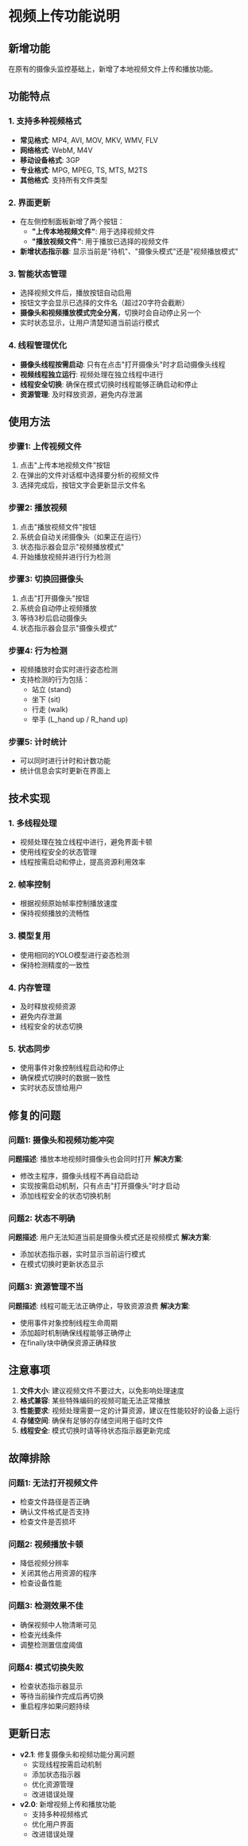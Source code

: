 # 视频上传功能说明

## 新增功能

在原有的摄像头监控基础上，新增了本地视频文件上传和播放功能。

## 功能特点

### 1. 支持多种视频格式
- **常见格式**: MP4, AVI, MOV, MKV, WMV, FLV
- **网络格式**: WebM, M4V
- **移动设备格式**: 3GP
- **专业格式**: MPG, MPEG, TS, MTS, M2TS
- **其他格式**: 支持所有文件类型

### 2. 界面更新
- 在左侧控制面板新增了两个按钮：
  - **"上传本地视频文件"**: 用于选择视频文件
  - **"播放视频文件"**: 用于播放已选择的视频文件
- **新增状态指示器**: 显示当前是"待机"、"摄像头模式"还是"视频播放模式"

### 3. 智能状态管理
- 选择视频文件后，播放按钮自动启用
- 按钮文字会显示已选择的文件名（超过20字符会截断）
- **摄像头和视频播放模式完全分离**，切换时会自动停止另一个
- 实时状态显示，让用户清楚知道当前运行模式

### 4. 线程管理优化
- **摄像头线程按需启动**: 只有在点击"打开摄像头"时才启动摄像头线程
- **视频线程独立运行**: 视频处理在独立线程中进行
- **线程安全切换**: 确保在模式切换时线程能够正确启动和停止
- **资源管理**: 及时释放资源，避免内存泄漏

## 使用方法

### 步骤1: 上传视频文件
1. 点击"上传本地视频文件"按钮
2. 在弹出的文件对话框中选择要分析的视频文件
3. 选择完成后，按钮文字会更新显示文件名

### 步骤2: 播放视频
1. 点击"播放视频文件"按钮
2. 系统会自动关闭摄像头（如果正在运行）
3. 状态指示器会显示"视频播放模式"
4. 开始播放视频并进行行为检测

### 步骤3: 切换回摄像头
1. 点击"打开摄像头"按钮
2. 系统会自动停止视频播放
3. 等待3秒后启动摄像头
4. 状态指示器会显示"摄像头模式"

### 步骤4: 行为检测
- 视频播放时会实时进行姿态检测
- 支持检测的行为包括：
  - 站立 (stand)
  - 坐下 (sit)
  - 行走 (walk)
  - 举手 (L_hand up / R_hand up)

### 步骤5: 计时统计
- 可以同时进行计时和计数功能
- 统计信息会实时更新在界面上

## 技术实现

### 1. 多线程处理
- 视频处理在独立线程中进行，避免界面卡顿
- 使用线程安全的状态管理
- 线程按需启动和停止，提高资源利用效率

### 2. 帧率控制
- 根据视频原始帧率控制播放速度
- 保持视频播放的流畅性

### 3. 模型复用
- 使用相同的YOLO模型进行姿态检测
- 保持检测精度的一致性

### 4. 内存管理
- 及时释放视频资源
- 避免内存泄漏
- 线程安全的状态切换

### 5. 状态同步
- 使用事件对象控制线程启动和停止
- 确保模式切换时的数据一致性
- 实时状态反馈给用户

## 修复的问题

### 问题1: 摄像头和视频功能冲突
**问题描述**: 播放本地视频时摄像头也会同时打开
**解决方案**: 
- 修改主程序，摄像头线程不再自动启动
- 实现按需启动机制，只有点击"打开摄像头"时才启动
- 添加线程安全的状态切换机制

### 问题2: 状态不明确
**问题描述**: 用户无法知道当前是摄像头模式还是视频模式
**解决方案**:
- 添加状态指示器，实时显示当前运行模式
- 在模式切换时更新状态显示

### 问题3: 资源管理不当
**问题描述**: 线程可能无法正确停止，导致资源浪费
**解决方案**:
- 使用事件对象控制线程生命周期
- 添加超时机制确保线程能够正确停止
- 在finally块中确保资源正确释放

## 注意事项

1. **文件大小**: 建议视频文件不要过大，以免影响处理速度
2. **格式兼容**: 某些特殊编码的视频可能无法正常播放
3. **性能要求**: 视频处理需要一定的计算资源，建议在性能较好的设备上运行
4. **存储空间**: 确保有足够的存储空间用于临时文件
5. **线程安全**: 模式切换时请等待状态指示器更新完成

## 故障排除

### 问题1: 无法打开视频文件
- 检查文件路径是否正确
- 确认文件格式是否支持
- 检查文件是否损坏

### 问题2: 视频播放卡顿
- 降低视频分辨率
- 关闭其他占用资源的程序
- 检查设备性能

### 问题3: 检测效果不佳
- 确保视频中人物清晰可见
- 检查光线条件
- 调整检测置信度阈值

### 问题4: 模式切换失败
- 检查状态指示器显示
- 等待当前操作完成后再切换
- 重启程序如果问题持续

## 更新日志

- **v2.1**: 修复摄像头和视频功能分离问题
  - 实现线程按需启动机制
  - 添加状态指示器
  - 优化资源管理
  - 改进错误处理
- **v2.0**: 新增视频上传和播放功能
  - 支持多种视频格式
  - 优化用户界面
  - 改进错误处理 
